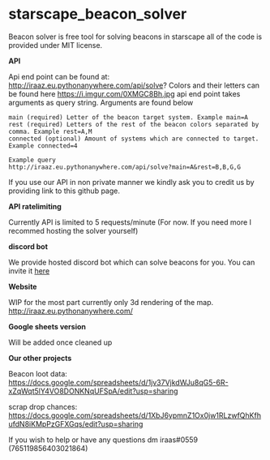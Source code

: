 # starscape_beacon_solver

Beacon solver is free tool for solving beacons in starscape all of the code is provided under MIT license.

**API**

Api end point can be found at: http://iraaz.eu.pythonanywhere.com/api/solve?
Colors and their letters can be found here https://i.imgur.com/0XMGC8Bh.jpg
api end point takes arguments as query string. Arguments are found below
```
main (required) Letter of the beacon target system. Example main=A
rest (required) Letters of the rest of the beacon colors separated by comma. Example rest=A,M
connected (optional) Amount of systems which are connected to target. Example connected=4

Example query
http://iraaz.eu.pythonanywhere.com/api/solve?main=A&rest=B,B,G,G
```
If you use our API in non private manner we kindly ask you to credit us by providing link to this github page. 

**API ratelimiting**

Currently API is limited to 5 requests/minute (For now. If you need more I recommed hosting the solver yourself)

**discord bot**

We provide hosted discord bot which can solve beacons for you. You can invite it [here](https://discord.com/api/oauth2/authorize?client_id=814130510544502835&permissions=277025704000&scope=bot%20applications.commands)

**Website**

WIP for the most part currently only 3d rendering of the map. http://iraaz.eu.pythonanywhere.com/

**Google sheets version**

Will be added once cleaned up

**Our other projects**

Beacon loot data: https://docs.google.com/spreadsheets/d/1jv37VjkdWJu8qG5-6R-xZqWqt5lY4VO8DONKNqUFSpA/edit?usp=sharing 

scrap drop chances: https://docs.google.com/spreadsheets/d/1XbJ6ypmnZ1Ox0jw1RLzwfQhKfhufdN8iKMpPzGFXGqs/edit?usp=sharing

If you wish to help or have any questions dm iraas#0559 (765119856403021864)






